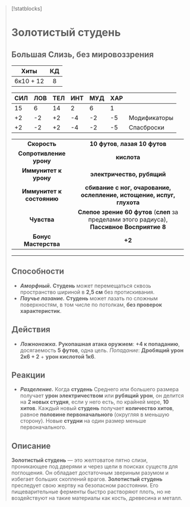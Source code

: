 > [!statblocks]
> # Золотистый студень
>Большая Слизь, без мировоззрения
>---
>| Хиты | КД |
>| :---: | :---: |
>| 6к10 + 12 | 8 |
>
>| **СИЛ** | **ЛОВ** | **ТЕЛ** | **ИНТ** | **МУД** | **ХАР** | |
>| ------ | ------- | ------ | ------ | ------- | ------ | ------ |
>| 15 | 6 | 14 | 2 | 6 | 1 | |
>| +2 | -2 | +2 | -4 | -2 | -5 | Модификаторы |
>| +2 | -2 | +2 | -4 | -2 | -5 | Спасброски |
>
>| | |
>| :---: | :---: |
>| **Скорость** | **10 футов**, **лазая 10 футов** |
>| **Сопротивление урону** | **кислота** |
>| **Иммунитет к урону** | **электричество, рубящий** |
>| **Иммунитет к состоянию** | **сбивание с ног, очарование, ослепление, истощение, испуг, глухота** |
>| **Чувства** | **Слепое зрение 60 футов** (**слеп** за пределами этого радиуса), **Пассивное Восприятие 8** |
>| **Бонус Мастерства** | **+2** |
>---
>## Способности
>- **_Аморфный_.** **Студень** может перемещаться сквозь пространство шириной в **2,5 см** без протискивания.
>- **_Паучье лазание._** **Студень** может лазать по сложным поверхностям, в том числе по потолкам, **без проверок характеристик**.
> ## Действия
>- _**Ложноножка.**_ **Рукопашная атака оружием**: **+4 к попаданию**, досягаемость **5 футов**, одна цель. _Попадание_: **Дробящий урон 2к6 + 2** + **урон кислотой 1к6**.
> ## Реакции
>- **_Разделение._** Когда **студень** Среднего или большего размера получает **урон электричеством** или **рубящий урон**, он делится на **2 новых студня**, если у него есть, по крайней мере, **10 хитов**. Каждый новый **студень** получает **количество хитов**, равное **половине первоначального** (округляя в меньшую сторону). Новые **студни** на один размер меньше первоначального.
> ## Описание
> **Золотистый студень** — это желтоватое пятно слизи, проникающее под дверями и через щели в поисках существ для поглощения. Он обладает достаточным звериным разумом и избегает больших скоплений врагов.
> **Золотистый студень** преследует свою жертву на безопасном расстоянии. Его пищеварительные ферменты быстро растворяют плоть, но не воздействуют на такие материалы как кость, древесина и металл.